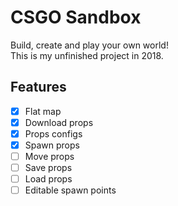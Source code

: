 # CSGO Sandbox
Build, create and play your own world!  
This is my unfinished project in 2018.  

## Features
- [X] Flat map
- [X] Download props
- [X] Props configs
- [X] Spawn props
- [ ] Move props
- [ ] Save props
- [ ] Load props
- [ ] Editable spawn points
